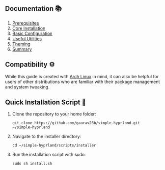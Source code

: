 ## Documentation 📚

1. [Prerequisites](docs/prerequisites.md)
2. [Core Installation](docs/installation_Hypr.md)
3. [Basic Configuration](docs/basic_configuration.md)
4. [Useful Utilities](docs/useful_utilities.md)
5. [Theming](docs/theming.md)
6. [Summary](docs/final.md)

## Compatibility ⚙️

While this guide is created with [Arch Linux](https://archlinux.org/) in mind, it can also be helpful for users of other distributions who are familiar with their package management and system tweaking.

## Quick Installation Script 🚀

1. Clone the repository to your home folder:
   ```
   git clone https://github.com/gaurav23b/simple-hyprland.git ~/simple-hyprland
   ```
2. Navigate to the installer directory:
   ```
   cd ~/simple-hyprland/scripts/installer
   ```
3. Run the installation script with sudo:
   ```
   sudo sh install.sh
   ```
